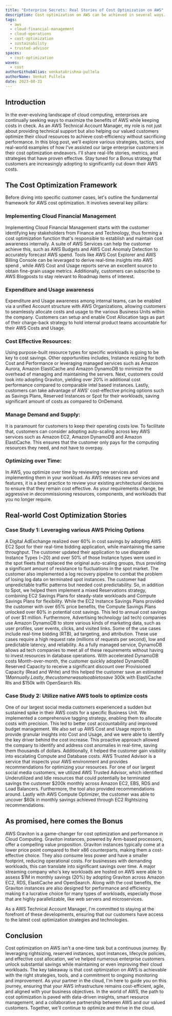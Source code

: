 ```yaml
---
title: "Enterprise Secrets: Real Stories of Cost Optimization on AWS"
description: Cost optimization on AWS can be achieved in several ways. In this post, we will review some of the common strategies AWS customers have adopted to reduce their AWS costs.
tags:
  - aws
  - cloud-financial-management
  - cloud-operations
  - cost-optimization
  - sustainability
  - trusted-advisor
spaces:
  - cost-optimization
waves:
  - cost
authorGithubAlias: venkatakrishna-pullela
authorName: Venkat Pullela
date: 2023-08-31
---
```


## Introduction
In the ever-evolving landscape of cloud computing, enterprises are continually seeking ways to maximize the benefits of AWS while keeping costs in check. As an AWS Technical Account Manager, my role is not just about providing technical support but also helping our valued customers optimize their cloud resources to achieve cost-efficiency without sacrificing performance. In this blog post, we'll explore various strategies, tactics, and real-world examples of how I've assisted our large enterprise customers in their cost optimization endeavors. I'll share real-life stories, metrics, and strategies that have proven effective. Stay tuned for a Bonus strategy that customers are increasingly adopting to significantly cut down their AWS costs.

## The Cost Optimization Framework
Before diving into specific customer cases, let's outline the fundamental framework for AWS cost optimization. It involves several key pillars:

### Implementing Cloud Financial Management
Implementing Cloud Financial Management starts with the customer identifying key stakeholders from Finance and Technology, thus forming a cost optimization function that's responsible to establish and maintain cost awareness internally. A suite of AWS Services can help the customer achieve this, such as AWS Budgets and AWS Cost Anomaly Detection to accurately forecast AWS spend. Tools like AWS Cost Explorer and AWS Billing Console can be leveraged to derive real-time insights into AWS spend , while AWS Cost and Usage reports serve an excellent source to obtain fine-grain usage metrics. Additionally, customers can subscribe to AWS Blogposts to stay relevant to Roadmap items of interest.

### Expenditure and Usage awareness
Expenditure and Usage awareness among internal teams, can be enabled via a unified Account structure with AWS Organizations, allowing customers to seamlessly allocate costs and usage to the various Business Units within the company. Customers can setup and enable Cost Allocation tags as part of their charge-back strategy to hold internal product teams accountable for their AWS Costs and Usage.

### Cost Effective Resources: 
Using purpose-built resource types for specific workloads is going to be key to cost savings. Other opportunities includes, Instance resizing for both Cost and Performance or leveraging managed services such as Amazon Aurora, Amazon ElastiCache and Amazon DynamoDB to minimize the overhead of managing and maintaining the servers. Next, customers could look into adopting Graviton, yielding over 20% in additional cost performance compared to comparable intel based instances. Lastly, customers can take advantage of AWS' cost-effective pricing options such as Savings Plans, Reserved Instances or Spot for their workloads, saving significant amount of costs as compared to OnDemand.

### Manage Demand and Supply: 
It is paramount for customers to keep their operating costs low. To facilitate that, customers can consider adopting auto-scaling across key AWS services such as Amazon EC2, Amazon DynamoDB and Amazon ElastiCache. This ensures that the customer only pays for the computing resources they need, and not have to overpay.

### Optimizing over Time: 
In AWS, you optimize over time by reviewing new services and implementing them in your workload. As AWS releases new services and features, it is a best practice to review your existing architectural decisions to ensure that they remain cost effective. As your requirements change, be aggressive in decommissioning resources, components, and workloads that you no longer require.

## Real-world Cost Optimization Stories

### Case Study 1: Leveraging various AWS Pricing Options
A Digital AdExchange realized over 60% in cost savings by adopting AWS EC2 Spot for their real-time bidding application, while maintaining the same throughput. The customer updated their application to use disparate Instance Types (~20) and over 50% of those Instance types were used in the spot fleets that replaced the original auto-scaling groups, thus providing a significant amount of resistance to fluctuations in the spot market. The customer also implemented a log recovery pipeline to combat the problem of losing log data on terminated spot instances. The customer had unpredictable traffic patterns but needed cost predictability. So, in addition to Spot, we helped them implement a mixed Reservations strategy, combining EC2 Savings Plans for steady-state workloads and Compute Savings Plans for flexibility. While the EC2 Instance Savings Plans provided the customer with over 65% price benefits, the Compute Savings Plans unlocked over 60% in potential cost savings. This led to annual cost savings of over $1 million. Furthermore, Advertising technology (ad tech) companies use Amazon DynamoDB to store various kinds of marketing data, such as user profiles, user events, clicks, and visited links. Some of the use cases include real-time bidding (RTB), ad targeting, and attribution. These use cases require a high request rate (millions of requests per second), low and predictable latency, and reliability. As a fully managed service, DynamoDB allows ad tech companies to meet all of these requirements without having to invest resources in database operations. With accelerated DynamoDB costs Month-over-month, the customer quickly adopted DynamoDB Reserved Capacity to receive a significant discount over Provisioned Capacity (Read and Write) and this helped the customer save an estimated $1M annually. Lastly, the customer was also able to save ~$300k with ElastiCache RIs and $150k with OpenSearch RIs.

### Case Study 2: Utilize native AWS tools to optimize costs
One of our largest social media customers experienced a sudden but sustained spike in their AWS costs for a specific Business Unit. We implemented a comprehensive tagging strategy, enabling them to allocate costs with precision. This led to better cost accountability and improved budget management. 
We also set up AWS Cost and Usage reports to provide granular insights into Cost and Usage, and we were able to identify the key driver behind the cost increase. This proactive approach allowed the company to identify and address cost anomalies in real-time, saving them thousands of dollars. Additionally, it helped the customer gain visibility into escalating Compute and Database costs. AWS Trusted Advisor is a service that inspects your AWS environment and provides recommendations for optimizing your resources. For one of our largest social media customers, we utilized AWS Trusted Advisor, which identified Underutilized and Idle resources that could potentially be terminated savings the customer $200k monthly across Amazon EC2, EBS, RDS and Load Balancers. Furthermore, the tool also provided recommendations around. Lastly with AWS Compute Optimizer, the customer was able to uncover $60k in monthly savings achieved through EC2 Rightsizing recommendations.

## As promised, here comes the Bonus

AWS Graviton is a game-changer for cost optimization and performance in Cloud Computing. Graviton instances, powered by Arm-based processors, offer a compelling value proposition. Graviton instances typically come at a lower price point compared to their x86 counterparts, making them a cost-effective choice. They also consume less power and have a smaller footprint, reducing operational costs. For businesses with demanding workloads, this can translate into significant savings over time. A major streaming company who's key workloads are hosted on AWS were able to assess $1M in monthly savings (20%) by adopting Graviton across Amazon EC2, RDS, ElastiCache and OpenSearch. Along with the cost benefits, the Graviton instances are also designed for performance  and efficiency making it a lucrative choice for many types of workloads, especially those that are highly parallelizable, like web servers and microservices.

As a AWS Technical Account Manager, I'm committed to staying at the forefront of these developments, ensuring that our customers have access to the latest cost optimization strategies and technologies.

## Conclusion
Cost optimization on AWS isn't a one-time task but a continuous journey. By leveraging rightsizing, reserved instances, spot instances, lifecycle policies, and effective cost allocation, we've helped numerous enterprise customers unlock substantial savings while maintaining or even improving their cloud workloads. The key takeaway is that cost optimization on AWS is achievable with the right strategies, tools, and a commitment to ongoing monitoring and improvement. As your partner in the cloud, I'm here to guide you on this journey, ensuring that your AWS infrastructure remains cost-efficient, agile, and aligned with your business objectives. In the world of AWS, the path to cost optimization is paved with data-driven insights, smart resource management, and a collaborative partnership between AWS and our valued customers. Together, we'll continue to optimize and thrive in the cloud.
